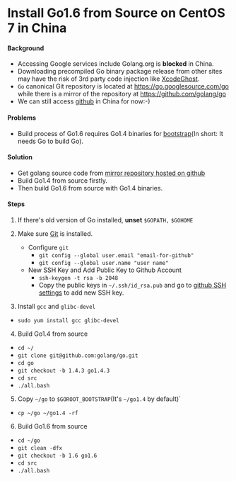 # Install Go1.6 from Source on CentOS 7 in China

#### Background
* Accessing Google services include Golang.org is **blocked** in China.
* Downloading precompiled Go binary package release from other sites may have the risk of 3rd party code injection like [XcodeGhost](https://en.wikipedia.org/wiki/XcodeGhost).
* `Go` canonical Git repository is located at <https://go.googlesource.com/go> while there is a mirror of the repository at <https://github.com/golang/go>
* We can still access [github](https://github.com) in China for now:-)

#### Problems
* Build process of Go1.6 requires Go1.4 binaries for [bootstrap](https://github.com/golang/go/blob/master/doc/install-source.html)(In short: It needs Go to build Go).

#### Solution
* Get golang source code from [mirror repository  hosted on github](https://github.com/golang/go)
* Build Go1.4 from source firstly.
* Then build Go1.6 from source with Go1.4 binaries.

#### Steps
1. If there's old version of Go installed, **unset** `$GOPATH,` `$GOHOME`

2. Make sure [Git](https://git-scm.com/) is installed.
    * Configure `git`
        * `git config --global user.email "email-for-github"`
        * `git config --global user.name "user name"`
    * New SSH Key and Add Public Key to Github Account
        * `ssh-keygen -t rsa -b 2048`
        * Copy the public keys in `~/.ssh/id_rsa.pub` and go to [github SSH settings](https://github.com/settings/ssh) to add new SSH key.

3. Install `gcc` and `glibc-devel`
  * `sudo yum install gcc glibc-devel`

4. Build Go1.4 from source
  * `cd ~/`
  * `git clone git@github.com:golang/go.git`
  * `cd go`
  *  `git checkout -b 1.4.3 go1.4.3` 
  * `cd src`
  * `./all.bash`

5. Copy `~/go` to `$GOROOT_BOOTSTRAP`(It's `~/go1.4` by default)`
  * `cp ~/go ~/go1.4 -rf`

6.  Build Go1.6 from source
  * `cd ~/go`
  *  `git clean -dfx`
  * `git checkout -b 1.6 go1.6`
  *  `cd src`
  *  `./all.bash`
